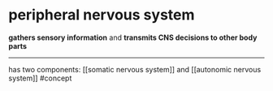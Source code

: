 # peripheral nervous system

**gathers sensory information** and **transmits CNS decisions to other body parts**

---

has two components: [[somatic nervous system]] and [[autonomic nervous system]] 
#concept 